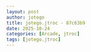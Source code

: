 ```yaml
---
layout: post
author: jotego
title: jotego.jtroc - 87c63b9
date: 2025-10-24
categories: [Arcade, jtroc]
tags: [jotego.jtroc]
---
```


